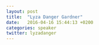 ```yaml
---
layout: post
title:  "Lyza Danger Gardner"
date:   2016-04-16 15:44:13 +0200
categories: speaker
twitter: lyzadanger
---
```


